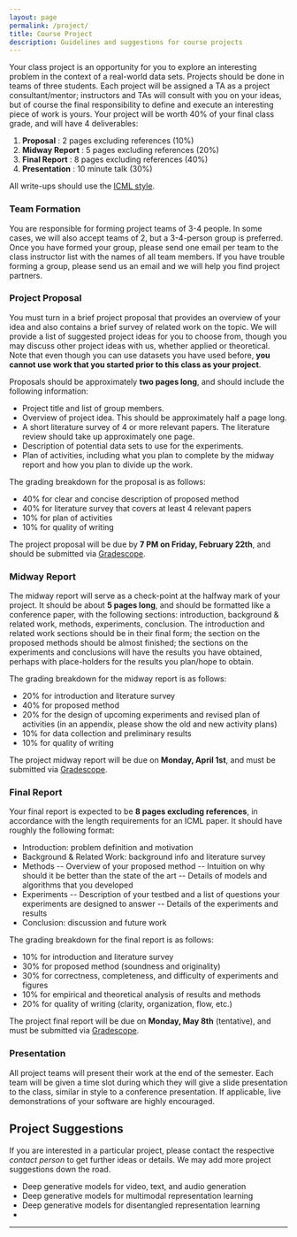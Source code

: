 ```yaml
---
layout: page
permalink: /project/
title: Course Project
description: Guidelines and suggestions for course projects
---
```


Your class project is an opportunity for you to explore an interesting problem in the context of a real-world data sets.
Projects should be done in teams of three students.
Each project will be assigned a TA as a project consultant/mentor; instructors and TAs will consult with you on your ideas, but of course the final responsibility to define and execute an interesting piece of work is yours. Your project will be worth 40% of your final class grade, and will have 4 deliverables:

1. **Proposal** : 2 pages excluding references (10%)
2. **Midway Report** : 5 pages excluding references (20%)
3. **Final Report** : 8 pages excluding references (40%)
4. **Presentation** : 10 minute talk (30%)

All write-ups should use the [ICML style](https://media.neurips.cc/Conferences/ICML2019/Styles/icml2019_style.zip).

### Team Formation

You are responsible for forming project teams of 3-4 people.
In some cases, we will also accept teams of 2, but a 3-4-person group is preferred.
Once you have formed your group, please send one email per team to the class instructor list with the names of all team members.
If you have trouble forming a group, please send us an email and we will help you find project partners.

### Project Proposal

You must turn in a brief project proposal that provides an overview of your idea and also contains a brief survey of related work on the topic.
We will provide a list of suggested project ideas for you to choose from, though you may discuss other project ideas with us, whether applied or theoretical.
Note that even though you can use datasets you have used before, **you cannot use work that you started prior to this class as your project**.

Proposals should be approximately **two pages long**, and should include the following information:

- Project title and list of group members.
- Overview of project idea. This should be approximately half a page long.
- A short literature survey of 4 or more relevant papers. The literature review should take up approximately one page.
- Description of potential data sets to use for the experiments.
- Plan of activities, including what you plan to complete by the midway report and how you plan to divide up the work.

The grading breakdown for the proposal is as follows:

- 40% for clear and concise description of proposed method
- 40% for literature survey that covers at least 4 relevant papers
- 10% for plan of activities
- 10% for quality of writing

The project proposal will be due by **7 PM on Friday, February 22th**, and should be submitted via [Gradescope](https://www.gradescope.com/courses/36025).

### Midway Report

The midway report will serve as a check-point at the halfway mark of your project.
It should be about **5 pages long**, and should be formatted like a conference paper, with the following sections: introduction, background & related work, methods, experiments, conclusion.
The introduction and related work sections should be in their final form; the section on the proposed methods should be almost finished; the sections on the experiments and conclusions will have the results you have obtained, perhaps with place-holders for the results you plan/hope to obtain.

The grading breakdown for the midway report is as follows:

- 20% for introduction and literature survey
- 40% for proposed method
- 20% for the design of upcoming experiments and revised plan of activities (in an appendix, please show the old and new activity plans)
- 10% for data collection and preliminary results
- 10% for quality of writing

The project midway report will be due on **Monday, April 1st**, and must be submitted via [Gradescope](https://www.gradescope.com/courses/36025).

### Final Report

Your final report is expected to be **8 pages excluding references**, in accordance with the length requirements for an ICML paper. It should have roughly the following format:

- Introduction: problem definition and motivation
- Background & Related Work: background info and literature survey
- Methods
-- Overview of your proposed method
-- Intuition on why should it be better than the state of the art
-- Details of models and algorithms that you developed
- Experiments
-- Description of your testbed and a list of questions your experiments are designed to answer
-- Details of the experiments and results
- Conclusion: discussion and future work

The grading breakdown for the final report is as follows:

- 10% for introduction and literature survey
- 30% for proposed method (soundness and originality)
- 30% for correctness, completeness, and difficulty of experiments and figures
- 10% for empirical and theoretical analysis of results and methods
- 20% for quality of writing (clarity, organization, flow, etc.)

The project final report will be due on **Monday, May 8th** (tentative), and must be submitted via [Gradescope](https://www.gradescope.com/courses/36025).

### Presentation

All project teams will present their work at the end of the semester.
Each team will be given a time slot during which they will give a slide presentation to the class, similar in style to a conference presentation.
If applicable, live demonstrations of your software are highly encouraged.


## Project Suggestions

If you are interested in a particular project, please contact the respective *contact person* to get further ideas or details.
We may add more project suggestions down the road.

- Deep generative models for video, text, and audio generation
- Deep generative models for multimodal representation learning
- Deep generative models for disentangled representation learning
- 

***
